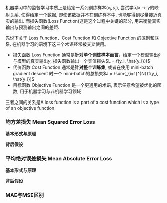 机器学习中的监督学习本质上是给定一系列训练样本$(x_i, y_i)$, 尝试学习$x\to y$的映射关系, 使得给定一个数据, 即使该数据并不在训练样本中, 也能够得到尽量接近真实的输出. 而损失函数(Loss Function)这是这个过程中关键的部分, 用来衡量真实输出与预测输出之间的差距.

先说下关于 Loss Function、Cost Function 和 Objective Function 的区别和联系. 在机器学习的语境下这三个术语经常被交叉使用。

* 损失函数 Loss Function 通常是**针对单个训练样本而言**，给定一个模型输出$\hat{y}$与模型的真实输出$y$, 损失函数输出一个实值损失$L = f(y_i, \hat{y_i}))$
* 代价函数 Cost Function 通常是**针对整个训练集**, 或者在使用 mini-batch gradient descent 时一个 mini-batch的总损失$J = \sum{_{i=1}^{N}}f(y_i, \hat{y_i})$
* 目标函数 Objective Function 是一个更通用的术语, 表示任意希望被优化的函数, 用于机器学习与非机器学习领域

三者之间的关系是A loss function is a part of a cost function which is a type of an objective function.

### 均方差损失 Mean Squared Error Loss

**基本形式与原理**





**背后假设**



### 平均绝对误差损失 Mean Absolute Error Loss

**基本形式与原理**



**背后假设**





### MAE与MSE区别



